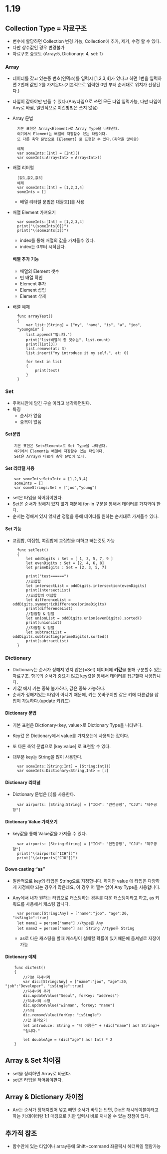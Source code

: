 # 1.19

## Collection Type = 자료구조
- 변수에 할당하면 Collection 변경 가능, Collection에 추가, 제거, 수정 할 수 있다.
- 다만 상수값인 경우 변경불가
- 자료구조 중요도 (Array:5, Dictionary: 4, set: 1)


### Array
- 데이터를 갖고 있는중 번호(인덱스)를 입력시 [1,2,3,4]가 있다고 하면 1번을 입력하면 2번째 값인 2를 가져온다.(기본적으로 입력한 0번 부터 순서대로 위치가 선정된다.)
- 타입이 같아야만 만들 수 있다.(Any타입으로 쓰면 모든 타입 입력가능, 다만 타입이 Any로 바뀜, 일반적으로 이런방법은 쓰지 않음)
- Array 문법
		
		기본 표현은 Array<Element>로 Array Type을 나타낸다. 
		여기에서 Element는 배열에 저장할수 있는 타입이다.
		또 다른 축약 문법으로 [Element] 로 표현할 수 있다.(축약을 많이씀)
		
		예제
		var someInts:[Int] = [Int]()
		var someInts:Array<Int> = Array<Int>()


- 배열 리터럴

		
		[값1,값2,값3]
		예제
		var someInts:[Int] = [1,2,3,4]
		someInts = []
		
  - 배열 리터럴 문법은 대괄호[]를 사용

- 배열 Element 가져오기

		var someInts:[Int] = [1,2,3,4]
		print("\(someInts[0])")
		print("\(someInts[3])")
		
  - index를 통해 배열의 값을 가져올수 있다. 
  - index는 0부터 시작된다.

  #### 배열 추가 기능
  - 배열의 Element 갯수 
  - 빈 배열 확인 
  - Element 추가 
  - Element 삽입 
  - Element 삭제
  
- 배열 예제

		func arrayTest()		{			var list:[String] = ["my", "name", "is", "a", "joo",		"youngmin" ]			list.append("입니다.")			print("list배열의 총 갯수는", list.count)
			print(list[3])
			list.remove(at: 3)			list.insert("my introduce it my self.", at: 0)		
			for text in list			{
				print(text) 
			}
		}
		

### Set
- 주머니안에 담긴 구슬 이라고 생각하면된다.
- 특징 
  - 순서가 없음
  - 중복이 없음

#### Set문법

		기본 표현은 Set<Element>로 Set Type을 나타낸다. 
		여기에서 Element는 배열에 저장할수 있는 타입이다. 
		Set은 Array와 다르게 축약 문법이 없다.

#### Set 리터럴 사용
		var someInts:Set<Int> = [1,2,3,4]
		someInts = []
		var someStrings:Set = [“joo”,”young”]
- set은 타입을 적어줘야한다.
- Set은 순서가 정해져 있지 않기 때문에 for-in 구문을 통해서 데이터를 가져와야 한다.
- 순서는 정해져 있지 않지만 정렬을 통해 데이터를 원하는 순서대로 가져올수 있다.

#### Set 기능
- 교집합, 여집합, 여집합에 교집합을 더하고 빼는것도 가능

		func setTest()		{			let oddDigits : Set = [ 1, 3, 5, 7, 9 ]			let evenDigits : Set = [2, 4, 6, 8]			let primeDigits : Set = [2, 3, 5, 7]			
			print("test======")			//교집합
			let intersectList = oddDigits.intersection(evenDigits)			print(intersectList)			//교집합의 여집합
			let differenceList = 	oddDigits.symmetricDifference(primeDigits)			print(differenceList)			//합집합 & 정렬
			let unionList = oddDigits.union(evenDigits).sorted()			print(unionList)			//차집합 & 정렬
			let subtractList = oddDigits.subtracting(primeDigits).sorted()			print(subtractList)		}


### Dictionary
- Dictionary는 순서가 정해져 있지 않은(=Set) 데이터에 **키값**을 통해 구분할수 있는 자료구조. 항목의 순서가 중요치 않고 key값을 통해서 데이터를 접근할때 사용합니다.
- 키:값 에서 키는 중복 불가하나, 값은 중복 가능하다.
- 순서가 정해져있는 타입이 아니기 때문에, 키는 못바꾸지만 같은 키에 다른값을 삽입이 가능하다.(update 키워드) 

#### Dictionary 문법
- 기본 표현은 Dictionary<key, value>로 Dictionary Type을 나타낸다.
- Key값 은 Dictionary에서 value를 가져오는데 사용되는 값이다.
- 또 다른 축약 문법으로 [key:value] 로 표현할 수 있다.
- 대부분 key는 String을 많이 사용한다.
		
		var someInts:[String:Int] = [String:Int]()
		var someInts:Dictionary<String,Int> = [:]
		

#### Dictionary 리터널
- Dictionary 문법은 [:]를 사용한다.

		var airports: [String:String] = ["ICH": "인천공항", "CJU": "제주공항"]
		
#### Dictionary Value 가져오기
- key값을 통해 Value값을 가져올 수 있다.

		var airports: [String:String] = ["ICH": "인천공항", "CJU": "제주공항"] 
		print("\(airports["ICH"])")
		print("\(airports["CJU"])")

#### Down casting “as”
- 일반적으로 key의 타입은 String으로 지정합니다. 하지만 value 에 타입은 다양하게 지정해야 되는 경우가 많은데요, 이 경우 어 쩔수 없이 Any Type을 사용합니다.
- Any에서 내가 원하는 타입으로 캐스팅하는 경우를 다운 캐스팅이라고 하고, as 키워드를 사용해서 캐스팅 합니다.

		var person:[String:Any] = ["name":"joo", "age":20, "isSingle":true]		let name1 = person["name"] //type은 Any		let name2 = person["name"] as! String //type은 String

  - as로 다운 캐스팅을 할때 캐스팅이 실패할 확률이 있기때문에 옵셔널로 지정이 가능

#### Dictionary 예제

		func dicTest()		{			//기본 딕셔너리			var dic:[String:Any] = ["name":"joo", "age":20, "job":"Developer", "isSingle":true]			//딕셔너리 추가			dic.updateValue("Seoul", forKey: "address")			//딕셔너리 수정			dic.updateValue("winman", forKey: "name")			//삭제			dic.removeValue(forKey: "isSingle")			//값 불러오기			let introduce: String = "제 이름은" + (dic["name"] as! String)+ 
			"입니다."
 			let doubleAge = (dic["age"] as! Int) * 2		}
  


## Array & Set 차이점
- set을 정리하면 Array로 바뀐다.
- set은 타입을 적어줘야한다.

## Array & Dictionary 차이점
- Arr는 순서가 정해져있어 넣고 빼면 순서가 바뀌는 반면, Dic은 해시테이블이라고 하는 키:데이터랑 1:1 매칭으로 키만 입력시 바로 꺼내올 수 있는 장점이 있다.


## 추가적 참조
- 함수안에 있는 타입이나 array등에 Shift+command 좌클릭시 헤더파일 열람가능
